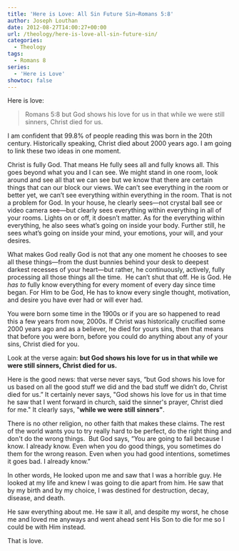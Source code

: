 ```yaml
---
title: 'Here is Love: All Sin Future Sin—Romans 5:8'
author: Joseph Louthan
date: 2012-08-27T14:00:27+00:00
url: /theology/here-is-love-all-sin-future-sin/
categories:
  - Theology
tags:
  - Romans 8
series:
  - 'Here is Love'
showtoc: false
---
```

Here is love:

> Romans 5:8 but God shows his love for us in that while we were still sinners, Christ died for us.

I am confident that 99.8% of people reading this was born in the 20th century. Historically speaking, Christ died about 2000 years ago. I am going to link these two ideas in one moment.

Christ is fully God. That means He fully sees all and fully knows all. This goes beyond what you and I can see. We might stand in one room, look around and see all that we can see but we know that there are certain things that can our block our views. We can’t see everything in the room or better yet, we can’t see everything within everything in the room. That is not a problem for God. In your house, he clearly sees—not crystal ball see or video camera see—but clearly sees everything within everything in all of your rooms. Lights on or off, it doesn’t matter. As for the everything within everything, he also sees what’s going on inside your body. Further still, he sees what’s going on inside your mind, your emotions, your will, and your desires.

What makes God really God is not that any one moment he chooses to see all these things—from the dust bunnies behind your desk to deepest darkest recesses of your heart—but rather, he continuously, actively, fully processing all those things all the time.  He can’t shut that off. He is God. He _has to_ fully know everything for every moment of every day since time began. For Him to be God, He has to know every single thought, motivation, and desire you have ever had or will ever had.

You were born some time in the 1900s or if you are so happened to read this a few years from now, 2000s. If Christ was historically crucified some 2000 years ago and as a believer, he died for yours sins, then that means that before you were born, before you could do anything about any of your sins, Christ died for you.

Look at the verse again: **but God shows his love for us in that while we were still sinners, Christ died for us.**

Here is the good news: that verse never says, “but God shows his love for us based on all the good stuff we did and the bad stuff we didn’t do, Christ died for us.” It certainly never says, "God shows his love for us in that time he saw that I went forward in church, said the sinner's prayer, Christ died for me." It clearly says, "**while we were still sinners"**.

There is no other religion, no other faith that makes these claims. The rest of the world wants you to try really hard to be perfect, do the right thing and don't do the wrong things.  But God says, “You are going to fail because I know. I already know. Even when you do good things, you sometimes do them for the wrong reason. Even when you had good intentions, sometimes it goes bad. I already know.”

In other words, He looked upon me and saw that I was a horrible guy. He looked at my life and knew I was going to die apart from him. He saw that by my birth and by my choice, I was destined for destruction, decay, disease, and death.

He saw everything about me. He saw it all, and despite my worst, he chose me and loved me anyways and went ahead sent His Son to die for me so I could be with Him instead.

That is love.
